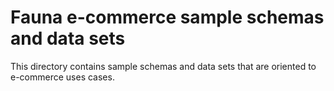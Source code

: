 # Fauna e-commerce sample schemas and data sets

This directory contains sample schemas and data sets that are oriented to e-commerce uses cases.